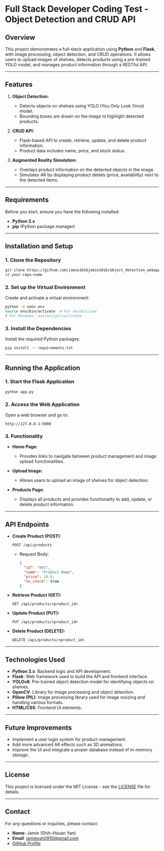 
# Full Stack Developer Coding Test - Object Detection and CRUD API

## Overview
This project demonstrates a full-stack application using **Python** and **Flask**, with image processing, object detection, and CRUD operations. It allows users to upload images of shelves, detects products using a pre-trained YOLO model, and manages product information through a RESTful API.

---

## Features
1. **Object Detection:**
   - Detects objects on shelves using YOLO (You Only Look Once) model.
   - Bounding boxes are drawn on the image to highlight detected products.

2. **CRUD API:**
   - Flask-based API to create, retrieve, update, and delete product information.
   - Product data includes name, price, and stock status.

3. **Augmented Reality Simulation:**
   - Overlays product information on the detected objects in the image.
   - Simulates AR by displaying product details (price, availability) next to the detected items.

---

## Requirements
Before you start, ensure you have the following installed:
- **Python 3.x**
- **pip** (Python package manager)

---

## Installation and Setup

### 1. Clone the Repository
```bash
git clone https://github.com/jamie1016jamie1016/object_detection_webapp.git
cd your-repo-name
```

### 2. Set up the Virtual Environment
Create and activate a virtual environment:
```bash
python -m venv env
source env/bin/activate  # For macOS/Linux
# For Windows: env\Scripts\activate
```

### 3. Install the Dependencies
Install the required Python packages:
```bash
pip install -r requirements.txt
```

---

## Running the Application

### 1. Start the Flask Application
```bash
python app.py
```

### 2. Access the Web Application
Open a web browser and go to:
```
http://127.0.0.1:5000
```

### 3. Functionality
- **Home Page:**
  - Provides links to navigate between product management and image upload functionalities.
  
- **Upload Image:**
  - Allows users to upload an image of shelves for object detection.
  
- **Products Page:**
  - Displays all products and provides functionality to add, update, or delete product information.

---

## API Endpoints

- **Create Product (POST):**
  ```http
  POST /api/products
  ```
  - Request Body: 
    ```json
    {
      "id": "001",
      "name": "Product Name",
      "price": 10.0,
      "in_stock": true
    }
    ```

- **Retrieve Product (GET):**
  ```http
  GET /api/products/<product_id>
  ```

- **Update Product (PUT):**
  ```http
  PUT /api/products/<product_id>
  ```

- **Delete Product (DELETE):**
  ```http
  DELETE /api/products/<product_id>
  ```

---

## Technologies Used
- **Python 3.x**: Backend logic and API development.
- **Flask**: Web framework used to build the API and frontend interface.
- **YOLOv8**: Pre-trained object detection model for identifying objects on shelves.
- **OpenCV**: Library for image processing and object detection.
- **Pillow (PIL)**: Image processing library used for image resizing and handling various formats.
- **HTML/CSS**: Frontend UI elements.

---

## Future Improvements
- Implement a user login system for product management.
- Add more advanced AR effects such as 3D animations.
- Improve the UI and integrate a proper database instead of in-memory storage.

---

## License
This project is licensed under the MIT License - see the [LICENSE](LICENSE) file for details.

---

## Contact
For any questions or inquiries, please contact:
- **Name**: Jamie (Shih-Hsuan Yan)
- **Email**: jamieysh0910@gmail.com
- [GitHub Profile](https://github.com/jamie1016jamie1016)
